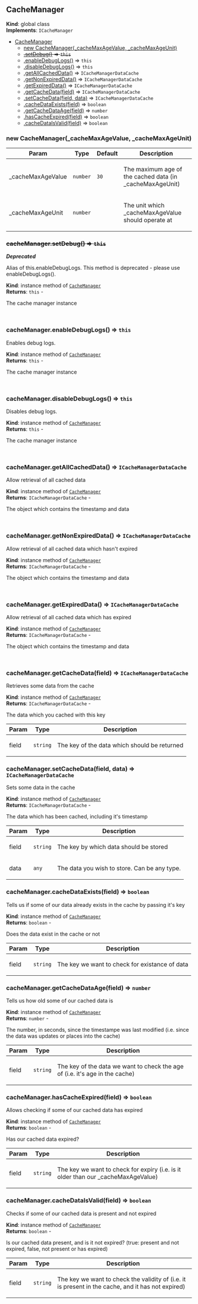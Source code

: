 <a name="CacheManager"></a>

## CacheManager
**Kind**: global class  
**Implements**: <code>ICacheManager</code>  

* [CacheManager](#CacheManager)
    * [new CacheManager(_cacheMaxAgeValue, _cacheMaxAgeUnit)](#new_CacheManager_new)
    * ~~[.setDebug()](#CacheManager+setDebug) ⇒ <code>this</code>~~
    * [.enableDebugLogs()](#CacheManager+enableDebugLogs) ⇒ <code>this</code>
    * [.disableDebugLogs()](#CacheManager+disableDebugLogs) ⇒ <code>this</code>
    * [.getAllCachedData()](#CacheManager+getAllCachedData) ⇒ <code>ICacheManagerDataCache</code>
    * [.getNonExpiredData()](#CacheManager+getNonExpiredData) ⇒ <code>ICacheManagerDataCache</code>
    * [.getExpiredData()](#CacheManager+getExpiredData) ⇒ <code>ICacheManagerDataCache</code>
    * [.getCacheData(field)](#CacheManager+getCacheData) ⇒ <code>ICacheManagerDataCache</code>
    * [.setCacheData(field, data)](#CacheManager+setCacheData) ⇒ <code>ICacheManagerDataCache</code>
    * [.cacheDataExists(field)](#CacheManager+cacheDataExists) ⇒ <code>boolean</code>
    * [.getCacheDataAge(field)](#CacheManager+getCacheDataAge) ⇒ <code>number</code>
    * [.hasCacheExpired(field)](#CacheManager+hasCacheExpired) ⇒ <code>boolean</code>
    * [.cacheDataIsValid(field)](#CacheManager+cacheDataIsValid) ⇒ <code>boolean</code>

<a name="new_CacheManager_new"></a>

### new CacheManager(_cacheMaxAgeValue, _cacheMaxAgeUnit)

| Param | Type | Default | Description |
| --- | --- | --- | --- |
| _cacheMaxAgeValue | <code>number</code> | <code>30</code> | <p>The maximum age of the cached data (in _cacheMaxAgeUnit)</p> |
| _cacheMaxAgeUnit | <code>number</code> |  | <p>The unit which _cacheMaxAgeValue should operate at</p> |

<a name="CacheManager+setDebug"></a>

### ~~cacheManager.setDebug() ⇒ <code>this</code>~~
***Deprecated***

<p>Alias of this.enableDebugLogs. This method is deprecated - please use enableDebugLogs().</p>

**Kind**: instance method of [<code>CacheManager</code>](#CacheManager)  
**Returns**: <code>this</code> - <p>The cache manager instance</p>  
<a name="CacheManager+enableDebugLogs"></a>

### cacheManager.enableDebugLogs() ⇒ <code>this</code>
<p>Enables debug logs.</p>

**Kind**: instance method of [<code>CacheManager</code>](#CacheManager)  
**Returns**: <code>this</code> - <p>The cache manager instance</p>  
<a name="CacheManager+disableDebugLogs"></a>

### cacheManager.disableDebugLogs() ⇒ <code>this</code>
<p>Disables debug logs.</p>

**Kind**: instance method of [<code>CacheManager</code>](#CacheManager)  
**Returns**: <code>this</code> - <p>The cache manager instance</p>  
<a name="CacheManager+getAllCachedData"></a>

### cacheManager.getAllCachedData() ⇒ <code>ICacheManagerDataCache</code>
<p>Allow retrieval of all cached data</p>

**Kind**: instance method of [<code>CacheManager</code>](#CacheManager)  
**Returns**: <code>ICacheManagerDataCache</code> - <p>The object which contains the timestamp and data</p>  
<a name="CacheManager+getNonExpiredData"></a>

### cacheManager.getNonExpiredData() ⇒ <code>ICacheManagerDataCache</code>
<p>Allow retrieval of all cached data which hasn't expired</p>

**Kind**: instance method of [<code>CacheManager</code>](#CacheManager)  
**Returns**: <code>ICacheManagerDataCache</code> - <p>The object which contains the timestamp and data</p>  
<a name="CacheManager+getExpiredData"></a>

### cacheManager.getExpiredData() ⇒ <code>ICacheManagerDataCache</code>
<p>Allow retrieval of all cached data which has expired</p>

**Kind**: instance method of [<code>CacheManager</code>](#CacheManager)  
**Returns**: <code>ICacheManagerDataCache</code> - <p>The object which contains the timestamp and data</p>  
<a name="CacheManager+getCacheData"></a>

### cacheManager.getCacheData(field) ⇒ <code>ICacheManagerDataCache</code>
<p>Retrieves some data from the cache</p>

**Kind**: instance method of [<code>CacheManager</code>](#CacheManager)  
**Returns**: <code>ICacheManagerDataCache</code> - <p>The data which you cached with this key</p>  

| Param | Type | Description |
| --- | --- | --- |
| field | <code>string</code> | <p>The key of the data which should be returned</p> |

<a name="CacheManager+setCacheData"></a>

### cacheManager.setCacheData(field, data) ⇒ <code>ICacheManagerDataCache</code>
<p>Sets some data in the cache</p>

**Kind**: instance method of [<code>CacheManager</code>](#CacheManager)  
**Returns**: <code>ICacheManagerDataCache</code> - <p>The data which has been cached, including it's timestamp</p>  

| Param | Type | Description |
| --- | --- | --- |
| field | <code>string</code> | <p>The key by which data should be stored</p> |
| data | <code>any</code> | <p>The data you wish to store. Can be any type.</p> |

<a name="CacheManager+cacheDataExists"></a>

### cacheManager.cacheDataExists(field) ⇒ <code>boolean</code>
<p>Tells us if some of our data already exists in the cache by passing it's key</p>

**Kind**: instance method of [<code>CacheManager</code>](#CacheManager)  
**Returns**: <code>boolean</code> - <p>Does the data exist in the cache or not</p>  

| Param | Type | Description |
| --- | --- | --- |
| field | <code>string</code> | <p>The key we want to check for existance of data</p> |

<a name="CacheManager+getCacheDataAge"></a>

### cacheManager.getCacheDataAge(field) ⇒ <code>number</code>
<p>Tells us how old some of our cached data is</p>

**Kind**: instance method of [<code>CacheManager</code>](#CacheManager)  
**Returns**: <code>number</code> - <p>The number, in seconds, since the timestampe was last modified (i.e. since the data was updates or places into the cache)</p>  

| Param | Type | Description |
| --- | --- | --- |
| field | <code>string</code> | <p>The key of the data we want to check the age of (i.e. it's age in the cache)</p> |

<a name="CacheManager+hasCacheExpired"></a>

### cacheManager.hasCacheExpired(field) ⇒ <code>boolean</code>
<p>Allows checking if some of our cached data has expired</p>

**Kind**: instance method of [<code>CacheManager</code>](#CacheManager)  
**Returns**: <code>boolean</code> - <p>Has our cached data expired?</p>  

| Param | Type | Description |
| --- | --- | --- |
| field | <code>string</code> | <p>The key we want to check for expiry (i.e. is it older than our _cacheMaxAgeValue)</p> |

<a name="CacheManager+cacheDataIsValid"></a>

### cacheManager.cacheDataIsValid(field) ⇒ <code>boolean</code>
<p>Checks if some of our cached data is present and not expired</p>

**Kind**: instance method of [<code>CacheManager</code>](#CacheManager)  
**Returns**: <code>boolean</code> - <p>Is our cached data present, and is it not expired? (true: present and not expired, false, not present or has expired)</p>  

| Param | Type | Description |
| --- | --- | --- |
| field | <code>string</code> | <p>The key we want to check the validity of (i.e. it is present in the cache, and it has not expired)</p> |

